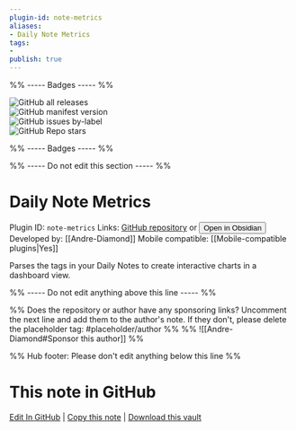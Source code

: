 ```yaml
---
plugin-id: note-metrics
aliases:
- Daily Note Metrics
tags: 
- 
publish: true
---
```


%% ----- Badges ----- %%

![GitHub all releases](https://img.shields.io/github/downloads/Andre-Diamond/note-metrics/total?color=573E7A&logo=github&style=for-the-badge)   
![GitHub manifest version](https://img.shields.io/github/manifest-json/v/Andre-Diamond/note-metrics?color=573E7A&logo=github&style=for-the-badge)   
![GitHub issues by-label](https://img.shields.io/github/issues/Andre-Diamond/note-metrics/help%20wanted?color=573E7A&logo=github&style=for-the-badge)   
![GitHub Repo stars](https://img.shields.io/github/stars/Andre-Diamond/note-metrics?color=573E7A&logo=github&style=for-the-badge)

%% ----- Badges ----- %%

%% ----- Do not edit this section ----- %%

# Daily Note Metrics

Plugin ID: `note-metrics`
Links: [GitHub repository](https://github.com/Andre-Diamond/note-metrics) or [<button id=HH>Open in Obsidian</button>](obsidian://show-plugin?id=note-metrics)
Developed by: [[Andre-Diamond]]
Mobile compatible: [[Mobile-compatible plugins|Yes]]

Parses the tags in your Daily Notes to create interactive charts in a dashboard view.

%% ----- Do not edit anything above this line ----- %% 

%% Does the repository or author have any sponsoring links? Uncomment the next line and add them to the author's note. If they don't, please delete the placeholder tag: #placeholder/author %%
%% ![[Andre-Diamond#Sponsor this author]] %%

%% Hub footer: Please don't edit anything below this line %%

# This note in GitHub

<span class="git-footer">[Edit In GitHub](https://github.dev/obsidian-community/obsidian-hub/blob/main/02%20-%20Community%20Expansions/02.05%20All%20Community%20Expansions/Plugins/note-metrics.md "git-hub-edit-note") | [Copy this note](https://raw.githubusercontent.com/obsidian-community/obsidian-hub/main/02%20-%20Community%20Expansions/02.05%20All%20Community%20Expansions/Plugins/note-metrics.md "git-hub-copy-note") | [Download this vault](https://github.com/obsidian-community/obsidian-hub/archive/refs/heads/main.zip "git-hub-download-vault") </span>

